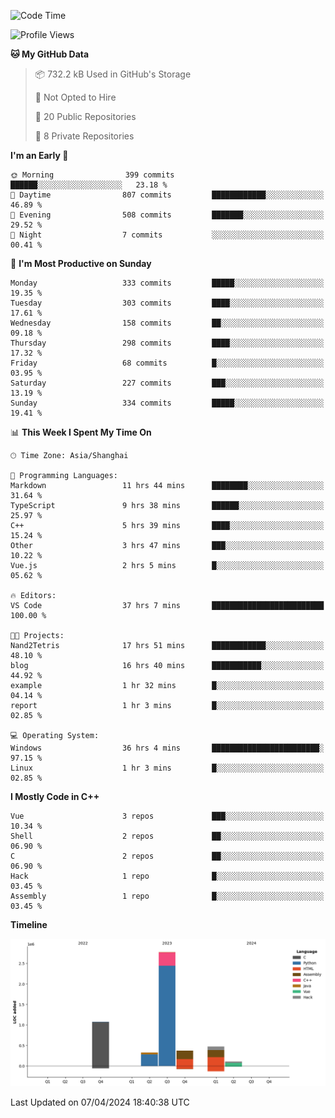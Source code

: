<!--
**Salvely/Salvely** is a ✨ _special_ ✨ repository because its `README.md` (this file) appears on your GitHub profile.

Here are some ideas to get you started:

- 🔭 I’m currently working on ...
- 🌱 I’m currently learning ...
- 👯 I’m looking to collaborate on ...
- 🤔 I’m looking for help with ...
- 💬 Ask me about ...
- 📫 How to reach me: ...
- 😄 Pronouns: ...
- ⚡ Fun fact: ...
-->

<!--START_SECTION:waka-->
![Code Time](http://img.shields.io/badge/Code%20Time-643%20hrs%2026%20mins-blue)

![Profile Views](http://img.shields.io/badge/Profile%20Views-1-blue)

**🐱 My GitHub Data** 

> 📦 732.2 kB Used in GitHub's Storage 
 > 
> 🚫 Not Opted to Hire
 > 
> 📜 20 Public Repositories 
 > 
> 🔑 8 Private Repositories 
 > 
**I'm an Early 🐤** 

```text
🌞 Morning                399 commits         ██████░░░░░░░░░░░░░░░░░░░   23.18 % 
🌆 Daytime                807 commits         ████████████░░░░░░░░░░░░░   46.89 % 
🌃 Evening                508 commits         ███████░░░░░░░░░░░░░░░░░░   29.52 % 
🌙 Night                  7 commits           ░░░░░░░░░░░░░░░░░░░░░░░░░   00.41 % 
```
📅 **I'm Most Productive on Sunday** 

```text
Monday                   333 commits         █████░░░░░░░░░░░░░░░░░░░░   19.35 % 
Tuesday                  303 commits         ████░░░░░░░░░░░░░░░░░░░░░   17.61 % 
Wednesday                158 commits         ██░░░░░░░░░░░░░░░░░░░░░░░   09.18 % 
Thursday                 298 commits         ████░░░░░░░░░░░░░░░░░░░░░   17.32 % 
Friday                   68 commits          █░░░░░░░░░░░░░░░░░░░░░░░░   03.95 % 
Saturday                 227 commits         ███░░░░░░░░░░░░░░░░░░░░░░   13.19 % 
Sunday                   334 commits         █████░░░░░░░░░░░░░░░░░░░░   19.41 % 
```


📊 **This Week I Spent My Time On** 

```text
🕑︎ Time Zone: Asia/Shanghai

💬 Programming Languages: 
Markdown                 11 hrs 44 mins      ████████░░░░░░░░░░░░░░░░░   31.64 % 
TypeScript               9 hrs 38 mins       ██████░░░░░░░░░░░░░░░░░░░   25.97 % 
C++                      5 hrs 39 mins       ████░░░░░░░░░░░░░░░░░░░░░   15.24 % 
Other                    3 hrs 47 mins       ███░░░░░░░░░░░░░░░░░░░░░░   10.22 % 
Vue.js                   2 hrs 5 mins        █░░░░░░░░░░░░░░░░░░░░░░░░   05.62 % 

🔥 Editors: 
VS Code                  37 hrs 7 mins       █████████████████████████   100.00 % 

🐱‍💻 Projects: 
Nand2Tetris              17 hrs 51 mins      ████████████░░░░░░░░░░░░░   48.10 % 
blog                     16 hrs 40 mins      ███████████░░░░░░░░░░░░░░   44.92 % 
example                  1 hr 32 mins        █░░░░░░░░░░░░░░░░░░░░░░░░   04.14 % 
report                   1 hr 3 mins         █░░░░░░░░░░░░░░░░░░░░░░░░   02.85 % 

💻 Operating System: 
Windows                  36 hrs 4 mins       ████████████████████████░   97.15 % 
Linux                    1 hr 3 mins         █░░░░░░░░░░░░░░░░░░░░░░░░   02.85 % 
```

**I Mostly Code in C++** 

```text
Vue                      3 repos             ███░░░░░░░░░░░░░░░░░░░░░░   10.34 % 
Shell                    2 repos             ██░░░░░░░░░░░░░░░░░░░░░░░   06.90 % 
C                        2 repos             ██░░░░░░░░░░░░░░░░░░░░░░░   06.90 % 
Hack                     1 repo              █░░░░░░░░░░░░░░░░░░░░░░░░   03.45 % 
Assembly                 1 repo              █░░░░░░░░░░░░░░░░░░░░░░░░   03.45 % 
```



**Timeline**

![Lines of Code chart](https://raw.githubusercontent.com/Salvely/Salvely/main/assets/bar_graph.png)


 Last Updated on 07/04/2024 18:40:38 UTC
<!--END_SECTION:waka-->
<!-- ### [![Typing SVG](https://readme-typing-svg.demolab.com?font=JetBrains+Mono&size=22&pause=1000&width=435&height=70&lines=Hi!+I'm+Wen+Gao.+Nice+to+see+you!)](https://git.io/typing-svg)

[![Salvely's GitHub stats](https://github-readme-stats.vercel.app/api?username=Salvely&count_private=true&show_icons=true&theme=buefy&include_all_commits=true)](https://github.com/anuraghazr/github-readme-stats)
[![Top Langs](https://github-readme-stats.vercel.app/api/top-langs/?username=Salvely)](https://github.com/anuraghazr/github-readme-stats)


![Leetcode Stats](https://leetcard.jacoblin.cool/Salvely?theme=wtf&font=Kameron&ext=activity&show_rank=true)

![](https://komarev.com/ghpvc/?username=Salvely)
-->
